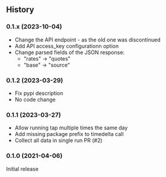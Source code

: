 ## History

### 0.1.x (2023-10-04)
- Change the API endpoint - as the old one was discontinued
- Add API access_key configurationn option
- Change parsed fields of the JSON response: 
  - "rates" -> "quotes"
  - "base" -> "source"

### 0.1.2 (2023-03-29)

- Fix pypi description
- No code change

### 0.1.1 (2023-03-27)

- Allow running tap multiple times the same day
- Add missing package prefix to timedelta call
- Collect all data in single run
PR (#2)

### 0.1.0 (2021-04-06)

Initial release
